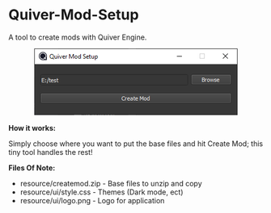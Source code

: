 # Quiver-Mod-Setup
<p>A tool to create mods with Quiver Engine.</p>
<p align="center">
  <img id="mainimage" src="https://github.com/TobyMaddix/Quiver-Mod-Setup/blob/master/docs/app.png">
</p>
<b>How it works:</b>
<p>Simply choose where you want to put the base files and hit Create Mod; this tiny tool handles the rest!</p>
<b>Files Of Note:</b>
<ul>
  <li>resource/createmod.zip - Base files to unzip and copy</li>
  <li>resource/ui/style.css - Themes (Dark mode, ect)</li>
  <li>resource/ui/logo.png - Logo for application</li>
</ul>
